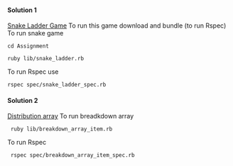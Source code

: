 
#### Solution 1
[Snake Ladder Game](https://github.com/vgvinay2/Assignment/blob/master/lib/snake_ladder.rb)
 To run this game download and bundle (to run Rspec)
 To run snake game 
 ```console
 cd Assignment 
 
 ruby lib/snake_ladder.rb
 ```
 To run Rspec use 
 ```console
 rspec spec/snake_ladder_spec.rb
```

#### Solution 2
[Distribution array](https://github.com/vgvinay2/Assignment/blob/master/lib/breakdown_array_item.rb)
To run breadkdown array
```console
 ruby lib/breakdown_array_item.rb 
```
To run Rspec 
```console
 rspec spec/breakdown_array_item_spec.rb
```
